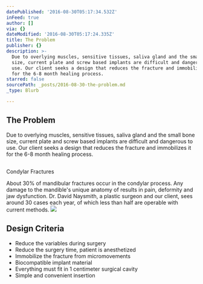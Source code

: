 ```yaml
---
datePublished: '2016-08-30T05:17:34.532Z'
inFeed: true
author: []
via: {}
dateModified: '2016-08-30T05:17:24.335Z'
title: The Problem
publisher: {}
description: >-
  Due to overlying muscles, sensitive tissues, saliva gland and the small bone
  size, current plate and screw based implants are difficult and dangerous to
  use. Our client seeks a design that reduces the fracture and immobilizes it
  for the 6-8 month healing process.
starred: false
sourcePath: _posts/2016-08-30-the-problem.md
_type: Blurb

---
```

## The Problem

Due to overlying muscles, sensitive tissues, saliva gland and the small bone size, current plate and screw based implants are difficult and dangerous to use. Our client seeks a design that reduces the fracture and immobilizes it for the 6-8 month healing process.

##   
Condylar Fractures

About 30% of mandibular fractures occur in the condylar process. Any damage to the mandible's unique anatomy of results in pain, deformity and jaw dysfunction. Dr. David Naysmith, a plastic surgeon and our client, sees around 30 cases each year, of which less than half are operable with current methods.
![](https://the-grid-user-content.s3-us-west-2.amazonaws.com/0dcba152-8046-418c-9491-e3baf09d4b26.jpg)

## Design Criteria

* Reduce the variables during surgery
* Reduce the surgery time, patient is anesthetized
* Immobilize the fracture from micromovements
* Biocompatible implant material
* Everything must fit in 1 centimeter surgical cavity
* Simple and convenient insertion